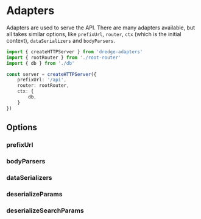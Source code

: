 # Adapters

Adapters are used to serve the API. There are many adapters available, but all takes similar options, like `prefixUrl`, `router`, `ctx` (which is the initial context), `dataSerializers` and `bodyParsers`.

```ts
import { createHTTPServer } from 'dredge-adapters'
import { rootRouter } from './root-router'
import { db } from './db' 

const server = createHTTPServer({
    prefixUrl: '/api',
    router: rootRouter,
    ctx: {
        db,
    }
})
```

## Options

### prefixUrl  

### bodyParsers

### dataSerializers

### deserializeParams

### deserializeSearchParams
